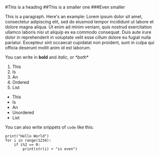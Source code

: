 #This is a heading
##This is a smaller one
###Even smaller

This is a paragraph. Here's an example:
Lorem ipsum dolor sit amet, consectetur adipiscing elit, sed do eiusmod tempor incididunt ut labore et dolore magna aliqua. Ut enim ad minim veniam, quis nostrud exercitation ullamco laboris nisi ut aliquip ex ea commodo consequat. Duis aute irure dolor in reprehenderit in voluptate velit esse cillum dolore eu fugiat nulla pariatur. Excepteur sint occaecat cupidatat non proident, sunt in culpa qui officia deserunt mollit anim id est laborum.

You can write in **bold** and *italic*, or *\**both**\*

1. This
1. Is
1. An
1. Ordered
1. List

- This
- Is
- An
- Unordered
- List

You can also write snippets of `code` like this:
```
print("Hello World")
for i in range(1234):
    if i%2 == 0:
        print(str(i) + "is even")
```
